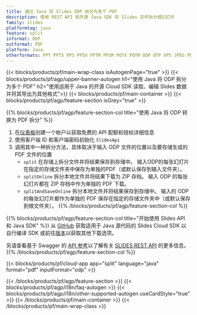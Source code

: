 ```yaml
---
title: 通过 Java 将 Slides ODP 拆分为多个 PDF
description: 使用 REST API 和开源 Java SDK 将 Slides 文件拆分成幻灯片
family: slides
platformtag: java
feature: split
informat: ODP
outformat: PDF
platform: Java
otherformats: PPT PPTX PPS PPSX PPTM PPSM POTX POTM ODP OTP XPS JPEG PNG BMP TIFF SVG HTML5 GIF XAML
---
```


{{< blocks/products/pf/main-wrap-class isAutogenPage="true" >}}
{{< blocks/products/pf/agp/upper-banner-autogen h1="使用 Java 将 ODP 拆分为多个 PDF" h2="使用适用于 Java 的开源 Cloud SDK 读取、编辑 Slides 数据并将其导出为其他格式">}}
{{< blocks/products/pf/main-container >}}
{{< blocks/products/pf/agp/feature-section isGrey="true" >}}

{{% blocks/products/pf/agp/feature-section-col title="使用 Java 将 ODP 转换为 PDF 拆分" %}}
1. 在<a href="https://dashboard.aspose.cloud/">仪表板</a>创建一个帐户以获取免费的 API 配额和授权详细信息
1. 使用客户端 ID 和客户端密码初始化 ```SlidesApi```
1. 调用其中一种拆分方法，具体取决于输入 ODP 文件的位置以及要存储生成的 PDF 文件的位置
    - ```split``` 在存储上拆分文件并将结果保存到存储中。 输入ODP的每张幻灯片在指定的存储文件夹中保存为单独的PDF（或默认保存到输入文件夹）。
    - ```splitOnline``` 拆分本地文件并将结果下载为 ZIP 存档。 输入 ODP 的每张幻灯片都在 ZIP 存档中作为单独的 PDF 下载。
    - ```splitAndSaveOnline``` 拆分本地文件并将结果保存到存储中。 输入的 ODP 的每张幻灯片都作为单独的 PDF 保存在指定的存储文件夹中（或默认保存到根文件夹）。
{{% /blocks/products/pf/agp/feature-section-col %}}

{{% blocks/products/pf/agp/feature-section-col title="开始使用 Slides API 和 Java SDK" %}}
从 [GitHub](https://github.com/aspose-slides-cloud/aspose-slides-cloud-java) 获取适用于 Java 源代码的 Slides Cloud SDK 以自行编译 SDK 或前往[版本](https://releases.aspose.cloud/)以获取其他下载选项。
 
另请查看基于 Swagger 的 [API 参考](https://apireference.aspose.cloud/slides/)以了解有关 [SLIDES REST API](https://products.aspose.cloud/slides/curl/) 的更多信息。
{{% /blocks/products/pf/agp/feature-section-col %}}

{{< blocks/products/pf/cloud-app app="split" language="java" format="pdf" inputFormat="odp" >}}

{{< /blocks/products/pf/agp/feature-section >}}
{{< blocks/products/pf/agp/i18n/faq-autogen >}}
{{< blocks/products/pf/agp/i18n/other-supported-autogen useCardStyle="true" >}}
{{< /blocks/products/pf/main-container >}}
{{< /blocks/products/pf/main-wrap-class >}}